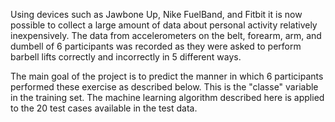 
Using devices such as Jawbone Up, Nike FuelBand, and Fitbit it is now possible to collect a large amount of data about personal activity relatively inexpensively. The data from accelerometers on the belt, forearm, arm, and dumbell of 6 participants was recorded as they were asked to perform barbell lifts correctly and incorrectly in 5 different ways.

The main goal of the project is to predict the manner in which 6 participants performed these exercise as described below. This is the "classe" variable in the training set. The machine learning algorithm described here is applied to the 20 test cases available in the test data.
